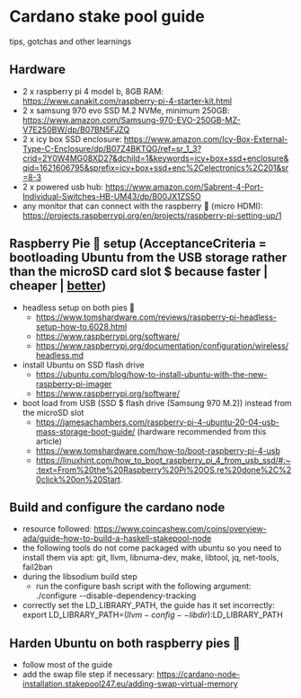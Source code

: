 # Cardano stake pool guide
tips, gotchas and other learnings

## Hardware
* 2 x raspberry pi 4 model b, 8GB RAM: https://www.canakit.com/raspberry-pi-4-starter-kit.html
* 2 x samsung 970 evo SSD M.2 NVMe, minimum 250GB: https://www.amazon.com/Samsung-970-EVO-250GB-MZ-V7E250BW/dp/B07BN5FJZQ
* 2 x icy box SSD enclosure: https://www.amazon.com/Icy-Box-External-Type-C-Enclosure/dp/B07Z4BKTQG/ref=sr_1_3?crid=2Y0W4MG08XD27&dchild=1&keywords=icy+box+ssd+enclosure&qid=1621606795&sprefix=icy+box+ssd+enc%2Celectronics%2C201&sr=8-3
* 2 x powered usb hub: https://www.amazon.com/Sabrent-4-Port-Individual-Switches-HB-UM43/dp/B00JX1ZS5O
* any monitor that can connect with the raspberry 🥮 (micro HDMI): https://projects.raspberrypi.org/en/projects/raspberry-pi-setting-up/1

## Raspberry Pie 🥮 setup (AcceptanceCriteria = bootloading Ubuntu from the USB storage rather than the microSD card slot $ because faster | cheaper | [better](https://www.zdnet.com/article/booting-my-raspberry-pi-4-from-a-usb-device/))
- headless setup on both pies 🥮
  - https://www.tomshardware.com/reviews/raspberry-pi-headless-setup-how-to,6028.html
  - https://www.raspberrypi.org/software/
  - https://www.raspberrypi.org/documentation/configuration/wireless/headless.md
- install Ubuntu on SSD flash drive
  - https://ubuntu.com/blog/how-to-install-ubuntu-with-the-new-raspberry-pi-imager
  - https://www.raspberrypi.org/software/
- boot load from USB (SSD $ flash drive (Samsung 970 M.2)) instead from the microSD slot
  - https://jamesachambers.com/raspberry-pi-4-ubuntu-20-04-usb-mass-storage-boot-guide/ (hardware recommended from this article)
  - https://www.tomshardware.com/how-to/boot-raspberry-pi-4-usb
  - https://linuxhint.com/how_to_boot_raspberry_pi_4_from_usb_ssd/#:~:text=From%20the%20Raspberry%20Pi%20OS,re%20done%2C%20click%20on%20Start. 


## Build and configure the cardano node
* resource followed: https://www.coincashew.com/coins/overview-ada/guide-how-to-build-a-haskell-stakepool-node
* the following tools do not come packaged with ubuntu so you need to install them via apt: git, llvm, libnuma-dev, make, libtool, jq, net-tools, fail2ban
* during the libsodium build step
  * run the configure bash script with the following argument: ./configure --disable-dependency-tracking
* correctly set the LD_LIBRARY_PATH, the guide has it set incorrectly: export LD_LIBRARY_PATH=$(llvm-config --libdir):$LD_LIBRARY_PATH

## Harden Ubuntu on both raspberry pies 🥮
* follow most of the guide
* add the swap file step if necessary: https://cardano-node-installation.stakepool247.eu/adding-swap-virtual-memory

